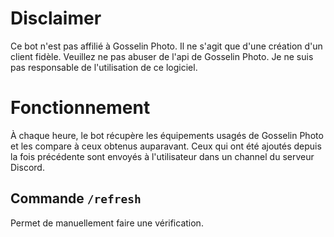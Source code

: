 # Disclaimer
Ce bot n'est pas affilié à Gosselin Photo. Il ne s'agit que d'une création d'un client fidèle.
Veuillez ne pas abuser de l'api de Gosselin Photo. Je ne suis pas responsable de l'utilisation de ce logiciel.

# Fonctionnement
À chaque heure, le bot récupère les équipements usagés de Gosselin Photo et les compare à ceux obtenus auparavant.
Ceux qui ont été ajoutés depuis la fois précédente sont envoyés à l'utilisateur dans un channel du serveur Discord.
## Commande `/refresh`
Permet de manuellement faire une vérification.